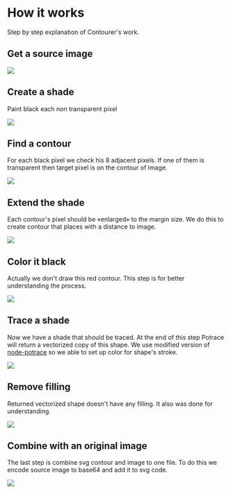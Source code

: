 # How it works

Step by step explanation of Contourer's work.

## Get a source image                       

![](assets/how-it-works/step-0.svg)

## Create a shade

Paint black each non transparent pixel                

![](assets/how-it-works/step-1.svg)

## Find a contour

For each black pixel we check his 8 adjacent pixels. If one of them is transparent then target pixel is on the contour of image.

![](assets/how-it-works/step-2.svg)

## Extend the shade

Each contour's pixel should be «enlarged» to the margin size. We do this to create contour that places with a distance to image.

![](assets/how-it-works/step-3.svg)

## Color it black

Actually we don't draw this red contour. This step is for better understanding the process.

![](assets/how-it-works/step-4.svg)

## Trace a shade

Now we have a shade that should be traced. At the end of this step Potrace will return a vectorized copy of this shape. We use modified version of [node-potrace](https://github.com/stickerum/node-potrace) so we able to set up color for shape's stroke.

![](assets/how-it-works/step-5.svg)

## Remove filling                  

Returned vectorized shape doesn't have any filling. It also was done for understanding.

![](assets/how-it-works/step-6.svg)

## Сombine with an original image

The last step is combine svg contour and image to one file. To do this we encode source image to base64 and add it to svg code.

![](assets/how-it-works/step-7.svg)
